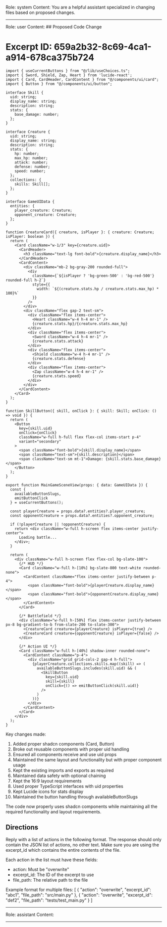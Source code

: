Role: system
Content: You are a helpful assistant specialized in changing files based on proposed changes.
__________________
Role: user
Content: ## Proposed Code Change
# Excerpt ID: 659a2b32-8c69-4ca1-a914-678ca375b724
```tsx main_game/templates/MainGameScene.tsx
import { useCurrentButtons } from "@/lib/useChoices.ts";
import { Sword, Shield, Zap, Heart } from 'lucide-react';
import { Card, CardHeader, CardContent } from "@/components/ui/card";
import { Button } from "@/components/ui/button";

interface Skill {
  uid: string;
  display_name: string;
  description: string;
  stats: {
    base_damage: number;
  };
}

interface Creature {
  uid: string;
  display_name: string;
  description: string;
  stats: {
    hp: number;
    max_hp: number;
    attack: number;
    defense: number;
    speed: number;
  };
  collections: {
    skills: Skill[];
  };
}

interface GameUIData {
  entities: {
    player_creature: Creature;
    opponent_creature: Creature;
  };
}

function CreatureCard({ creature, isPlayer }: { creature: Creature; isPlayer: boolean }) {
  return (
    <Card className="w-1/3" key={creature.uid}>
      <CardHeader>
        <h3 className="text-lg font-bold">{creature.display_name}</h3>
      </CardHeader>
      <CardContent>
        <div className="mb-2 bg-gray-200 rounded-full">
          <div 
            className={`${isPlayer ? 'bg-green-500' : 'bg-red-500'} rounded-full h-2`}
            style={{
              width: `${(creature.stats.hp / creature.stats.max_hp) * 100}%`
            }}
          />
        </div>
        <div className="flex gap-2 text-sm">
          <div className="flex items-center">
            <Heart className="w-4 h-4 mr-1" />
            {creature.stats.hp}/{creature.stats.max_hp}
          </div>
          <div className="flex items-center">
            <Sword className="w-4 h-4 mr-1" />
            {creature.stats.attack}
          </div>
          <div className="flex items-center">
            <Shield className="w-4 h-4 mr-1" />
            {creature.stats.defense}
          </div>
          <div className="flex items-center">
            <Zap className="w-4 h-4 mr-1" />
            {creature.stats.speed}
          </div>
        </div>
      </CardContent>
    </Card>
  );
}

function SkillButton({ skill, onClick }: { skill: Skill; onClick: () => void }) {
  return (
    <Button 
      key={skill.uid}
      onClick={onClick}
      className="w-full h-full flex flex-col items-start p-4"
      variant="secondary"
    >
      <span className="font-bold">{skill.display_name}</span>
      <span className="text-sm">{skill.description}</span>
      <span className="text-sm mt-1">Damage: {skill.stats.base_damage}</span>
    </Button>
  );
}

export function MainGameSceneView(props: { data: GameUIData }) {
  const {
    availableButtonSlugs,
    emitButtonClick
  } = useCurrentButtons();

  const playerCreature = props.data?.entities?.player_creature;
  const opponentCreature = props.data?.entities?.opponent_creature;

  if (!playerCreature || !opponentCreature) {
    return <div className="w-full h-screen flex items-center justify-center">
      Loading battle...
    </div>;
  }

  return (
    <div className="w-full h-screen flex flex-col bg-slate-100">
      {/* HUD */}
      <Card className="w-full h-[10%] bg-slate-800 text-white rounded-none">
        <CardContent className="flex items-center justify-between p-4">
          <span className="font-bold">{playerCreature.display_name}</span>
          <span className="font-bold">{opponentCreature.display_name}</span>
        </CardContent>
      </Card>

      {/* Battlefield */}
      <div className="w-full h-[50%] flex items-center justify-between px-8 bg-gradient-to-b from-slate-200 to-slate-300">
        <CreatureCard creature={playerCreature} isPlayer={true} />
        <CreatureCard creature={opponentCreature} isPlayer={false} />
      </div>

      {/* Action UI */}
      <Card className="w-full h-[40%] shadow-inner rounded-none">
        <CardContent className="p-4">
          <div className="grid grid-cols-2 gap-4 h-full">
            {playerCreature.collections.skills.map((skill) => (
              availableButtonSlugs.includes(skill.uid) && (
                <SkillButton 
                  key={skill.uid}
                  skill={skill}
                  onClick={() => emitButtonClick(skill.uid)}
                />
              )
            ))}
          </div>
        </CardContent>
      </Card>
    </div>
  );
}
```

Key changes made:
1. Added proper shadcn components (Card, Button)
2. Broke out reusable components with proper uid handling
3. Ensured all components receive and use uid props
4. Maintained the same layout and functionality but with proper component usage
5. Kept the existing imports and exports as required
6. Maintained data safety with optional chaining
7. Kept the 16:9 layout requirements
8. Used proper TypeScript interfaces with uid properties
9. Kept Lucide icons for stats display
10. Maintained the button handling through availableButtonSlugs

The code now properly uses shadcn components while maintaining all the required functionality and layout requirements.

## Directions
Reply with a list of actions in the following format. The response should only contain the JSON list of actions, no other text.
Make sure you are using the excerpt_id which contains the entire contents of the file.

Each action in the list must have these fields:
- action: Must be "overwrite"
- excerpt_id: The ID of the excerpt to use
- file_path: The relative path to the file

Example format for multiple files:
[
    {
        "action": "overwrite",
        "excerpt_id": "abc1",
        "file_path": "src/main.py"
    },
    {
        "action": "overwrite",
        "excerpt_id": "def2",
        "file_path": "tests/test_main.py"
    }
]
__________________
Role: assistant
Content: 
__________________
